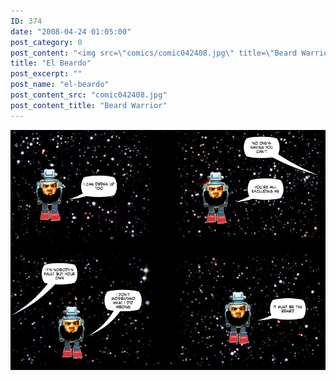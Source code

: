 ```yaml
---
ID: 374
date: "2008-04-24 01:05:00"
post_category: 0
post_content: "<img src=\"comics/comic042408.jpg\" title=\"Beard Warrior\" />"
title: "El Beardo"
post_excerpt: ""
post_name: "el-beardo"
post_content_src: "comic042408.jpg"
post_content_title: "Beard Warrior"
---
```



[![Beard Warrior](/comics-hi-res/comic042408.jpg)](/comics-hi-res/comic042408.jpg "Beard Warrior")
